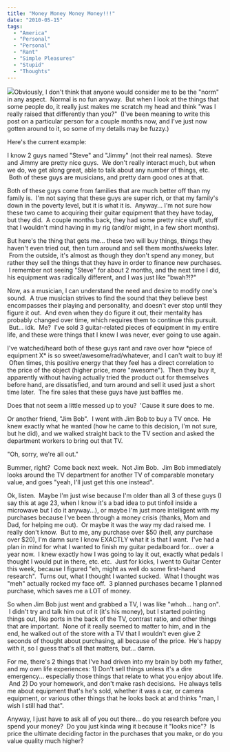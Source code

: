 ```yaml
---
title: "Money Money Money Money!!!"
date: "2010-05-15"
tags:
  - "America"
  - "Personal"
  - "Personal"
  - "Rant"
  - "Simple Pleasures"
  - "Stupid"
  - "Thoughts"
---
```


![](images/money%20large.jpg)Obviously, I don't think that anyone would consider me to be the "norm" in any aspect.  Normal is no fun anyway.  But when I look at the things that some people do, it really just makes me scratch my head and think "was I really raised that differently than you?"  (I've been meaning to write this post on a particular person for a couple months now, and I've just now gotten around to it, so some of my details may be fuzzy.)

Here's the current example:

I know 2 guys named "Steve" and "Jimmy" (not their real names).  Steve and Jimmy are pretty nice guys.  We don't really interact much, but when we do, we get along great, able to talk about any number of things, etc.  Both of these guys are musicians, and pretty darn good ones at that.

Both of these guys come from families that are much better off than my family is.  I'm not saying that these guys are super rich, or that my family's down in the poverty level, but it is what it is.  Anyway... I'm not sure how these two came to acquiring their guitar equipment that they have today, but they did.  A couple months back, they had some pretty nice stuff, stuff that I wouldn't mind having in my rig (and/or might, in a few short months).

But here's the thing that gets me... these two will buy things, things they haven't even tried out, then turn around and sell them months/weeks later.  From the outside, it's almost as though they don't spend any money, but rather they sell the things that they have in order to finance new purchases.  I remember not seeing "Steve" for about 2 months, and the next time I did, his equipment was radically different, and I was just like "bwah?!?"

Now, as a musician, I can understand the need and desire to modify one's sound.  A true musician strives to find the sound that they believe best encompasses their playing and personality, and doesn't ever stop until they figure it out.  And even when they do figure it out, their mentality has probably changed over time, which requires them to continue this pursuit.  But... idk.  Me?  I've sold 3 guitar-related pieces of equipment in my entire life, and these were things that I knew I was never, ever going to use again.

I've watched/heard both of these guys rant and rave over how \*piece of equipment X\* is so sweet/awesome/rad/whatever, and I can't wait to buy it!  Often times, this positive energy that they feel has a direct correlation to the price of the object (higher price, more "awesome").  Then they buy it, apparently without having actually tried the product out for themselves before hand, are dissatisfied, and turn around and sell it used just a short time later.  The fire sales that these guys have just baffles me.

Does that not seem a little messed up to you?  'Cause it sure does to me.

Or another friend, "Jim Bob".  I went with Jim Bob to buy a TV once.  He knew exactly what he wanted (how he came to this decision, I'm not sure, but he did), and we walked straight back to the TV section and asked the department workers to bring out that TV.

"Oh, sorry, we're all out."

Bummer, right?  Come back next week.  Not Jim Bob.  Jim Bob immediately looks around the TV department for another TV of comparable monetary value, and goes "yeah, I'll just get this one instead".

Ok, listen.  Maybe I'm just wise because I'm older than all 3 of these guys (I say this at age 23, when I know it's a bad idea to put tinfoil inside a microwave but I do it anyway...), or maybe I'm just more intelligent with my purchases because I've been through a money crisis (thanks, Mom and Dad, for helping me out).  Or maybe it was the way my dad raised me.  I really don't know.  But to me, any purchase over $50 (hell, any purchase over $20), I'm damn sure I know EXACTLY what it is that I want.  I've had a plan in mind for what I wanted to finish my guitar pedalboard for... over a year now.  I knew exactly how I was going to lay it out, exactly what pedals I thought I would put in there, etc. etc.  Just for kicks, I went to Guitar Center this week, because I figured "eh, might as well do some first-hand research".  Turns out, what I thought I wanted sucked.  What I thought was "meh" actually rocked my face off.  3 planned purchases became 1 planned purchase, which saves me a LOT of money.

So when Jim Bob just went and grabbed a TV, I was like "whoh... hang on".  I didn't try and talk him out of it (it's his money), but I started pointing things out, like ports in the back of the TV, contrast ratio, and other things that are important.  None of it really seemed to matter to him, and in the end, he walked out of the store with a TV that I wouldn't even give 2 seconds of thought about purchasing, all because of the price.  He's happy with it, so I guess that's all that matters, but... damn.

For me, there's 2 things that I've had driven into my brain by both my father, and my own life experiences: 1) Don't sell things unless it's a dire emergency... especially those things that relate to what you enjoy about life.  And 2) Do your homework, and don't make rash decisions.  He always tells me about equipment that's he's sold, whether it was a car, or camera equipment, or various other things that he looks back at and thinks "man, I wish I still had that".

Anyway, I just have to ask all of you out there... do you research before you spend your money?  Do you just kinda wing it because it "looks nice"?  Is price the ultimate deciding factor in the purchases that you make, or do you value quality much higher?
